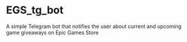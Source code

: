 # EGS_tg_bot
A simple Telegram bot that notifies the user about current and upcoming game giveaways on Epic Games Store
